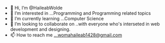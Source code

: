 - 👋 Hi, I’m @HaileabWolde
- 👀 I’m interested in ...Programming and Programming related topics
- 🌱 I’m currently learning ...Computer Science
- 💞️ I’m looking to collaborate on ..with everyone who's interseted in web development and designing.
- 📫 How to reach me ...womahaileab1428@gmail.com

<!---
HaileabWolde/HaileabWolde is a ✨ special ✨ repository because its `README.md` (this file) appears on your GitHub profile.
You can click the Preview link to take a look at your changes.
--->

